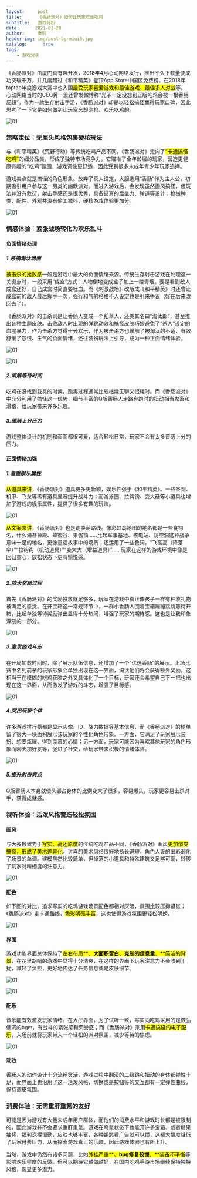 ```yaml
---
layout:     post
title:      《香肠派对》如何让玩家欢乐吃鸡
subtitle:   游戏分析
date:      2021-01-28
author:     秦别
header-img: img/post-bg-miui6.jpg
catalog: 	  true
tags:
    - 游戏分析
---
```




《香肠派对》由厦门真有趣开发，2018年4月心动网络发行，推出不久下载量便成功突破千万，并几度超过《和平精英》登顶App Store中国区免费榜。在2018年 taptap年度游戏大赏中也入围<mark>最受玩家喜爱游戏和最佳游戏、最佳多人对战</mark>等。心动网络当时的CEO黄一孟还曾发微博称“光子一定没想到正版吃鸡会被一根香肠反超”。作为一款生存射击手游，《香肠派对》却是以轻松搞怪赢得玩家口碑，因此思考了一下它是如何做到让玩家忘却刚枪、欢乐吃鸡的。

![01]({{site.baseurl}}/img-post/202101282/01.png)

### **策略定位：无厘头风格包裹硬核玩法**

与《和平精英》《荒野行动》等传统吃鸡产品不同，《香肠派对》走向了<mark>“卡通搞怪吃鸡”</mark>的细分品类，形成了独特市场竞争力。它瞄准了全年龄层的玩家，营造更健康有趣的“吃鸡”氛围，游戏调性更舒适，因此受到很多未成年青少年玩家追捧。



游戏卖点就是搞怪的角色形象。放弃了真人设定，大胆选用“香肠”作为主人公，初期吸引用户参与这一另类的幽默派对。而进入游戏后，会发现虽然画风搞怪，但玩法并没有敷衍，射击手感还是很优秀，具备逼真的后坐力、弹道等设计；枪械种类、配件、外观并没有偷工减料，硬核游戏体验更加分。

![01]({{site.baseurl}}/img-post/202101282/02.png)

### **情感体验：紧张战场转化为欢乐乱斗**

#### 负面情绪处理

##### **1.恶搞淘汰场面**

<mark>被击杀的挫败感</mark>一般是游戏中最大的负面情绪来源。传统生存射击游戏在处理这一关键点时，一般采用“成盒”方式：人物倒地变成盒子加上一缕青烟。要是看到敌人成盒还好，自己成盒时简直要吐血。而《刺激战场》改版成《和平精英》时还曾让成盒前的敌人最后挥手一次，强行和气的格格不入设定也是引来争议（好在后来改回去了）。



《香肠派对》的击杀则是让香肠人变成一个稻草人，还美其名曰“淘汰郎”，甚至推出各种主题皮肤。击败敌人时出现的弹跳动效和搞怪皮肤巧妙避免了“杀人”设定的血腥暴力，作为击杀方觉得十分欢乐，作为被击杀方也缓解了被淘汰的不适，有效舒缓了怨恨、生气的负面情绪，还往装扮玩法上引导，成为一种正面情绪体验。

![01]({{site.baseurl}}/img-post/202101282/03.png)

![01]({{site.baseurl}}/img-post/202101282/04.png)

##### **2.消解等待时间**

吃鸡在没找到载具的时候，跑毒过程通常比较枯燥无聊又很耗时。而《香肠派对》中充分利用了搞怪这一优势，细节丰富的Q版香肠人走路奔跑时的扭动相当鬼畜和滑稽，给玩家带来许多乐趣。

##### **3.缓解上分压力**

游戏整体设计的机制和画面都很可爱，适合轻松日常，玩家不会有太多晋级上分的压力。

#### 正面情绪加强

##### **1.着重娱乐属性**

<mark>从道具来讲</mark>，《香肠派对》道具更多更新颖，娱乐性强于《和平精英》。一些圣剑、机甲、飞龙等稀有道具显著提升战斗力；而游泳圈、拉钩钩、变大菇等小道具也增加了游戏的娱乐属性，提供了很多有趣的玩法。

![01]({{site.baseurl}}/img-post/202101282/05.jpg)

<mark>从文案来讲</mark>，《香肠派对》也是走卖萌路线。像彩虹岛地图的地名都是一些食物名，什么海苔神殿、蜂蜜谷、果酱镇……比起军事基地、核电站、防空洞这种战争意味十足的地名，更像童话故事中的场景；还运用了一些叠词，“飞高高（降落伞）”“拉钩钩（机动道具）”“变大大（增益道具）”……玩家在这样的游戏环境中像是回归童心，放松状态下更有愉悦感。

![01]({{site.baseurl}}/img-post/202101282/06.png)

##### **2.放大奖励过程**

首先《香肠派对》的奖励投放就足够多，玩家在游戏中真正像孩子一样有种收礼物被满足的感觉。在开宝箱这一常规环节中，一群小香肠人围着宝箱蹦蹦跳跳等待开箱，比起单独等待奖励弹出显得十分热闹，增强了玩家的期待感。这也是让我印象深刻的一部分。

![01]({{site.baseurl}}/img-post/202101282/07.png)

##### **3.激发游戏斗志**

在开局加载时间时，除了展示队伍信息，还增加了一个“优选香肠”的展示。上场比赛中名列前茅的玩家形象会单独出现在这一界面，淘汰他们将会获得额外奖励。这相当于在模糊的吃鸡获胜之外又具体化了一个目标，玩家还会希望自己下一把也出现在这一界面，从而激发了游戏的斗志，增强了目标感。

![01]({{site.baseurl}}/img-post/202101282/08.png)

##### **4.突出玩家个体**

许多游戏排行榜都是显示头像、ID、战力数据等基本信息，而《香肠派对》的榜单留了很大一块面积展示该玩家的个性化角色形象。一方面，它满足了玩家展示装扮、想要炫耀、得到羡慕的心情；另一方面，玩家可能因为喜欢其他玩家的角色形象而聊天加好友等，促进了社交，给玩家带来积极的情绪体验。

![01]({{site.baseurl}}/img-post/202101282/09.jpg)

##### **5.提升射击爽点**

Q版香肠人本身就使头部占身体的比例变大了很多，容易爆头，玩家更容易击杀对手，获得成就感。

### **视听体验：活泼风格营造轻松氛围**

#### 画风

与大多数致力于<mark>写实、高还原度</mark>的传统吃鸡产品不同，《香肠派对》画风<mark>更加俏皮搞怪，形成了美术差异化</mark>。讨喜的美术风格很好地扬长避短，角色人设的出彩弱化了场景的单调。建模虽然比较简单，但掉落的小道具和特殊建筑又足够可爱，转移了玩家对精细度的注意力。

![01]({{site.baseurl}}/img-post/202101282/10.jpg)

#### 配色

如下图的对比，追求写实的吃鸡游戏场景配色都相对灰暗，氛围比较压抑紧张；《香肠派对》走卡通路线，<mark>色彩明亮丰富</mark>，这也使得游戏氛围更轻松明朗。

![01]({{site.baseurl}}/img-post/202101282/11.jpg)

#### 界面

游戏功能界面总体保持了<mark>左右布局**、**大面积留白**、**克制的信息量**、**简洁的背景</mark>，在花里胡哨的游戏中显得十分清爽，在这样的界面下玩家注意力不会收到干扰，减轻了负担，更好地传达了任务信息或是皮肤细节。

![01]({{site.baseurl}}/img-post/202101282/12.png)

![01]({{site.baseurl}}/img-post/202101282/13.png)

#### 配乐

音乐能有效激发玩家情绪。在大厅界面，为了试听一致，写实向吃鸡采用的是恢弘低沉的bgm，有战斗的紧张感和荣誉感；而《香肠派对》采用<mark>卡通搞怪的电子配乐</mark>，入场前就将玩家带入一个轻松的派对氛围，减少等待的焦虑。

![01]({{site.baseurl}}/img-post/202101282/14.png)

#### 动效

香肠人的动作设计十分流畅灵活，游戏过程中翻滚的二级跳和扭动的身体都弹性十足，而界面上也沿用了这一活泼风格，切换或是按钮等的交互都有一定弹性曲线，保持调皮氛围。

### **消费体验：无需重肝重氪的友好**

可能是因为游戏有大量未成年用户群体，而他们的消费水平和游戏时长都是被限制的，因此游戏并不会要求重肝重氪。游戏在零氪状态下也能开许多宝箱、或者糖果抽奖，福利送得很勤，皮肤也够丰富，各种钥匙看广告就可以攒，这都大幅度降低了玩家付费压力，从而探索游戏真正的乐趣，因此游戏体验也有所上升。



当然，游戏中仍然有诸多问题，比如<mark>外挂严重**、**bug修复较慢**、**装备不平衡</mark>等影响欢乐程度的反馈。但可以期待它越做越好，在国内吃鸡手游市场继续保持独特风格，彰显更多潜力。